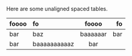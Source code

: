 Here are some unaligned spaced tables.

|foooo|fo|foooo|fo|
|-----|:-|:---:|-:|
|bar|baz|baaaaaar|bar|
|bar|baaaaaaaaaaz|bar|
